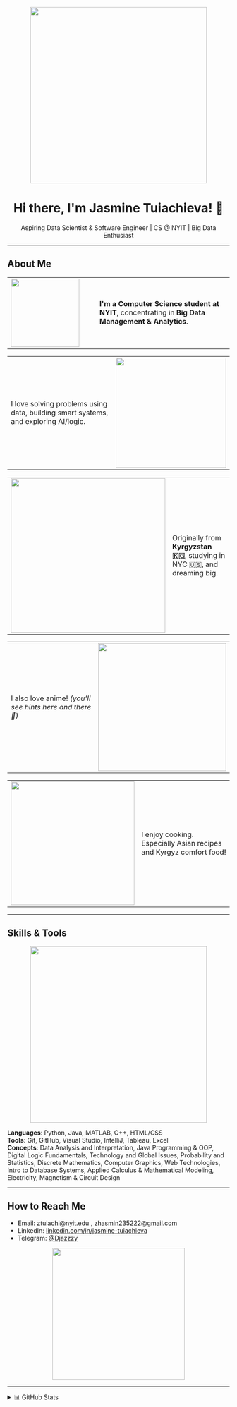 <p align="center">
  <img src="https://i.pinimg.com/originals/a6/80/1a/a6801a1791d7525ac34ca743b4c2a4d2.gif" width="400"/>
</p>

<h1 align="center">Hi there, I'm Jasmine Tuiachieva! 🌸</h1>

<p align="center">
  Aspiring Data Scientist & Software Engineer | CS @ NYIT | Big Data Enthusiast
</p>

---


<h2 align="left">About Me</h2>

<!-- Row 1 -->
<table>
  <tr>
    <td width="185"><img src="https://i.pinimg.com/originals/c6/5e/c9/c65ec9a8eea3d1c446f290e0a2aac54c.gif" width="155"></td>
    <td><strong>I'm a Computer Science student at NYIT</strong>, concentrating in <strong>Big Data Management & Analytics</strong>.</td>
  </tr>
</table>

<!-- Row 2 -->
<table>
  <tr>
    <td>I love solving problems using data, building smart systems, and exploring AI/logic.</td>
    <td width="130"><img src="https://i.pinimg.com/originals/92/04/b7/9204b76de7e38bc4efbc2f800add06c3.gif" width="250"></td>
  </tr>
</table>

<!-- Row 3 -->
<table>
  <tr>
    <td width="350"><img src="https://i.pinimg.com/736x/b7/a2/2a/b7a22a6c66ad2a4d412adb3cbf3a7106.jpg" width="350"></td>
    <td>Originally from <strong>Kyrgyzstan 🇰🇬</strong>, studying in NYC 🇺🇸, and dreaming big.</td>
  </tr>
</table>

<!-- Row 4 -->
<table>
  <tr>
    <td>I also love anime! <em>(you’ll see hints here and there 👀)</em></td>
    <td width="290"><img src="https://media1.tenor.com/m/TmQG5zFf_MIAAAAC/bling-bang-bang-born-mashle.gif" width="290"></td>
  </tr>
</table>

<!-- Row 5 -->
<table>
  <tr>
    <td width="190"><img src="https://media1.tenor.com/m/-e9u21bmf2IAAAAC/dungeon-meshi-delicious-in-dungeon.gif" width="280"></td>
    <td>I enjoy cooking. Especially Asian recipes and Kyrgyz comfort food!</td>
  </tr>
</table>

---


## Skills & Tools

<p align="center">
  <img src="https://media1.tenor.com/m/xv7gDN-yXw0AAAAd/jujutsu-kaisen-shibuya-incident.gif" width="400"/>
</p>

**Languages**: Python, Java, MATLAB, C++, HTML/CSS  
**Tools**: Git, GitHub, Visual Studio, IntelliJ, Tableau, Excel  
**Concepts**: Data Analysis and Interpretation, Java Programming & OOP, Digital Logic Fundamentals, Technology and Global Issues, Probability and Statistics, Discrete Mathematics, Computer Graphics,
Web Technologies, Intro to Database Systems, Applied Calculus & Mathematical Modeling, Electricity, Magnetism & Circuit Design

---

## How to Reach Me

- Email: [ztuiachi@nyit.edu](mailto:ztuiachi@nyit.edu) , [zhasmin235222@gmail.com](mailto:zhasmin235222@gmail.com) 
- LinkedIn: [linkedin.com/in/jasmine-tuiachieva](https://www.linkedin.com/in/jasmine-tuiachieva-6338a5259/)
- Telegram: [@Djazzzy](https://t.me/Djazzzy)


<p align="center">
  <img src="https://media3.giphy.com/media/v1.Y2lkPTc5MGI3NjExZTR1cDJvcHk1eXF6Z2d6N3ZuZnJ0MDdzanV1eTRtZHF0NWwxdjNlaCZlcD12MV9pbnRlcm5hbF9naWZfYnlfaWQmY3Q9Zw/dKBES1ypGwZdyFQBQ7/giphy.gif" width="300"/>
</p>

---

<details>
  <summary>📊 GitHub Stats</summary>
  <br/>
  <img src="https://github-readme-stats.vercel.app/api?username=mikaisloyal&show_icons=true&theme=tokyonight"/>
</details>

